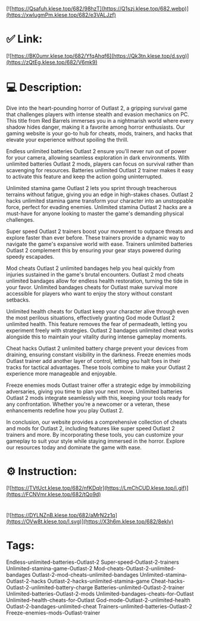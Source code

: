 [![https://Qsafuh.klese.top/682/98hzT](https://Q1szj.klese.top/682.webp)](https://xwlugmPm.klese.top/682/e3VALJzf)
# ✅ Link:
[![https://BK0umr.klese.top/682/YfqAhqf6](https://Qk3tn.klese.top/d.svg)](https://zQtEg.klese.top/682/V6mk9)
# 💻 Description:
Dive into the heart-pounding horror of Outlast 2, a gripping survival game that challenges players with intense stealth and evasion mechanics on PC. This title from Red Barrels immerses you in a nightmarish world where every shadow hides danger, making it a favorite among horror enthusiasts. Our gaming website is your go-to hub for cheats, mods, trainers, and hacks that elevate your experience without spoiling the thrill.



Endless unlimited batteries Outlast 2 ensure you'll never run out of power for your camera, allowing seamless exploration in dark environments. With unlimited batteries Outlast 2 mods, players can focus on survival rather than scavenging for resources. Batteries unlimited Outlast 2 trainer makes it easy to activate this feature and keep the action going uninterrupted.



Unlimited stamina game Outlast 2 lets you sprint through treacherous terrains without fatigue, giving you an edge in high-stakes chases. Outlast 2 hacks unlimited stamina game transform your character into an unstoppable force, perfect for evading enemies. Unlimited stamina Outlast 2 hacks are a must-have for anyone looking to master the game's demanding physical challenges.



Super speed Outlast 2 trainers boost your movement to outpace threats and explore faster than ever before. These trainers provide a dynamic way to navigate the game's expansive world with ease. Trainers unlimited batteries Outlast 2 complement this by ensuring your gear stays powered during speedy escapades.



Mod cheats Outlast 2 unlimited bandages help you heal quickly from injuries sustained in the game's brutal encounters. Outlast 2 mod cheats unlimited bandages allow for endless health restoration, turning the tide in your favor. Unlimited bandages cheats for Outlast make survival more accessible for players who want to enjoy the story without constant setbacks.



Unlimited health cheats for Outlast keep your character alive through even the most perilous situations, effectively granting God mode Outlast 2 unlimited health. This feature removes the fear of permadeath, letting you experiment freely with strategies. Outlast 2 bandages unlimited cheat works alongside this to maintain your vitality during intense gameplay moments.



Cheat hacks Outlast 2 unlimited battery charge prevent your devices from draining, ensuring constant visibility in the darkness. Freeze enemies mods Outlast trainer add another layer of control, letting you halt foes in their tracks for tactical advantages. These tools combine to make your Outlast 2 experience more manageable and enjoyable.



Freeze enemies mods Outlast trainer offer a strategic edge by immobilizing adversaries, giving you time to plan your next move. Unlimited batteries Outlast 2 mods integrate seamlessly with this, keeping your tools ready for any confrontation. Whether you're a newcomer or a veteran, these enhancements redefine how you play Outlast 2.



In conclusion, our website provides a comprehensive collection of cheats and mods for Outlast 2, including features like super speed Outlast 2 trainers and more. By incorporating these tools, you can customize your gameplay to suit your style while staying immersed in the horror. Explore our resources today and dominate the game with ease.

# ⚙️ Instruction:
[![https://TVtUct.klese.top/682/nfKDqIr](https://LmChCUD.klese.top/i.gif)](https://FCNVmr.klese.top/682/tQo9d)
#
[![https://DYLNZnB.klese.top/682/aMrN2z1q](https://OVw8t.klese.top/l.svg)](https://X3h6m.klese.top/682/8ekIv)
# Tags:
Endless-unlimited-batteries-Outlast-2 Super-speed-Outlast-2-trainers Unlimited-stamina-game-Outlast-2 Mod-cheats-Outlast-2-unlimited-bandages Outlast-2-mod-cheats-unlimited-bandages Unlimited-stamina-Outlast-2-hacks Outlast-2-hacks-unlimited-stamina-game Cheat-hacks-Outlast-2-unlimited-battery-charge Batteries-unlimited-Outlast-2-trainer Unlimited-batteries-Outlast-2-mods Unlimited-bandages-cheats-for-Outlast Unlimited-health-cheats-for-Outlast God-mode-Outlast-2-unlimited-health Outlast-2-bandages-unlimited-cheat Trainers-unlimited-batteries-Outlast-2 Freeze-enemies-mods-Outlast-trainer






